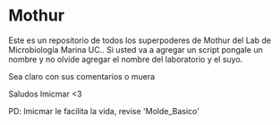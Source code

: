 # Mothur

Este es un repositorio de todos los superpoderes de Mothur del Lab de Microbiología Marina UC.. Si usted va a agregar un script pongale un nombre y no olvide agregar el nombre del laboratorio y el suyo.

Sea claro con sus comentarios o muera

Saludos lmicmar <3

PD: lmicmar le facilita la vida, revise 'Molde_Basico'
